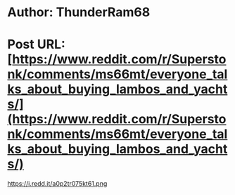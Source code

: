 # Author: ThunderRam68
# Post URL: [https://www.reddit.com/r/Superstonk/comments/ms66mt/everyone_talks_about_buying_lambos_and_yachts/](https://www.reddit.com/r/Superstonk/comments/ms66mt/everyone_talks_about_buying_lambos_and_yachts/)


https://i.redd.it/a0p2tr075kt61.png